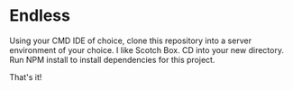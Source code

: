 # Endless

Using your CMD IDE of choice, clone this repository into a server environment of your choice. I like Scotch Box.
CD into your new directory.
Run NPM install to install dependencies for this project. 

That's it!
